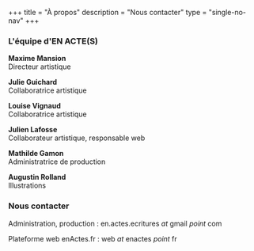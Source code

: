 +++
title = "À propos"
description = "Nous contacter"
type = "single-no-nav"
+++

### L'équipe d'EN ACTE(S)

__Maxime Mansion__<br>
Directeur artistique<br>

__Julie Guichard__<br>
Collaboratrice artistique<br>

__Louise Vignaud__<br>
Collaboratrice artistique<br>

__Julien Lafosse__<br>
Collaborateur artistique, responsable web<br>

__Mathilde Gamon__<br>
Administratrice de production<br>

__Augustin Rolland__<br>
Illustrations


### Nous contacter

Administration, production : en.actes.ecritures _at_ gmail _point_ com

Plateforme web enActes.fr : web _at_ enactes _point_ fr

